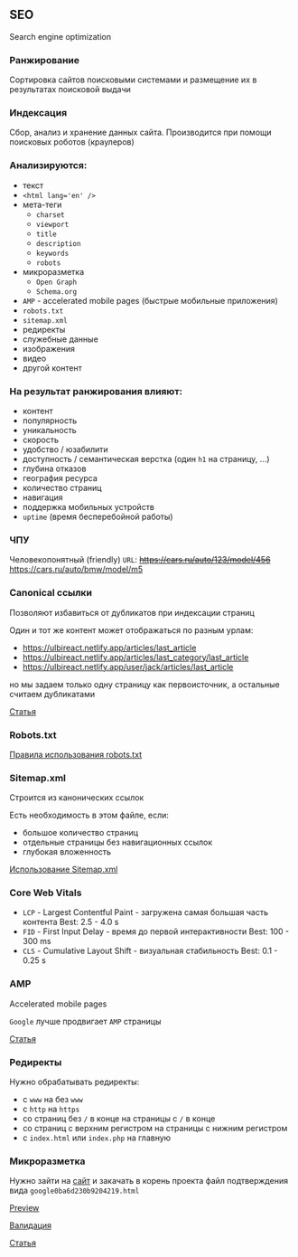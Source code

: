 ## SEO

Search engine optimization

### Ранжирование

Сортировка сайтов поисковыми системами и размещение их в результатах поисковой выдачи

### Индексация
 
Сбор, анализ и хранение данных сайта. Производится при помощи поисковых роботов (краулеров)

### Анализируются:
- текст
- `<html lang='en' />`
- мета-теги
  - `charset`
  - `viewport`
  - `title`
  - `description`
  - `keywords`
  - `robots`
- микроразметка
  - `Open Graph`
  - `Schema.org`
- `AMP` - accelerated mobile pages (быстрые мобильные приложения)
- `robots.txt`
- `sitemap.xml`
- редиректы
- служебные данные
- изображения
- видео
- другой контент

### На результат ранжирования влияют:
- контент
- популярность
- уникальность
- скорость
- удобство / юзабилити
- доступность / семантическая верстка (один `h1` на страницу, ...)
- глубина отказов
- география ресурса
- количество страниц
- навигация
- поддержка мобильных устройств
- `uptime` (время бесперебойной работы)

### ЧПУ

Человекопонятный (friendly) `URL`:
~~https://cars.ru/auto/123/model/456~~
https://cars.ru/auto/bmw/model/m5

### Canonical ссылки

Позволяют избавиться от дубликатов при индексации страниц

Один и тот же контент может отображаться по разным урлам:
- https://ulbireact.netlify.app/articles/last_article
- https://ulbireact.netlify.app/articles/last_category/last_article
- https://ulbireact.netlify.app/user/jack/articles/last_article

но мы задаем только одну страницу как первоисточник, а остальные считаем дубликатами

[Статья](https://blog.arealidea.ru/seo-blitz/canonical)

### Robots.txt

[Правила использования robots.txt](https://yandex.ru/support/webmaster/controlling-robot/robots-txt.html#recommend)

### Sitemap.xml

Строится из канонических ссылок

Есть необходимость в этом файле, если:
- большое количество страниц
- отдельные страницы без навигационных ссылок
- глубокая вложенность

[Использование Sitemap.xml](https://yandex.ru/support/webmaster/controlling-robot/sitemap.html)

### Core Web Vitals

- `LCP` - Largest Contentful Paint - загружена самая большая часть контента 
          Best: 2.5 - 4.0 s
- `FID` - First Input Delay - время до первой интерактивности
          Best: 100 - 300 ms
- `CLS` - Cumulative Layout Shift - визуальная стабильность
          Best: 0.1 - 0.25 s 

### AMP

Accelerated mobile pages

`Google` лучше продвигает `AMP` страницы

[Статья](https://www.calltouch.ru/blog/chto-takoe-amp-straniczy-i-kak-ih-ispolzovat)

### Редиректы

Нужно обрабатывать редиректы:
- с `www` на без `www` 
- с `http` на `https` 
- со страниц без `/` в конце на страницы с `/` в конце 
- со страниц с верхним регистром на страницы с нижним регистром
- с `index.html` или `index.php` на главную 

### Микроразметка

Нужно зайти на [сайт](https://search.google.com/search-console/welcome) и закачать
в корень проекта файл подтверждения вида `google0ba6d230b9204219.html`

[Preview](https://search.google.com/test/rich-results)

[Валидация](https://validator.schema.org)

[Статья](https://www.unisender.com/ru/glossary/chto-takoe-mikrorazmetka-sajta)
